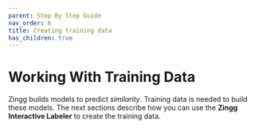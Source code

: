 ```yaml
---
parent: Step By Step Guide
nav_order: 6
title: Creating training data
has_children: true
---
```


# Working With Training Data

Zingg builds models to predict _similarity_. Training data is needed to build these models. The next sections describe how you can use the **Zingg Interactive Labeler** to create the training data.
